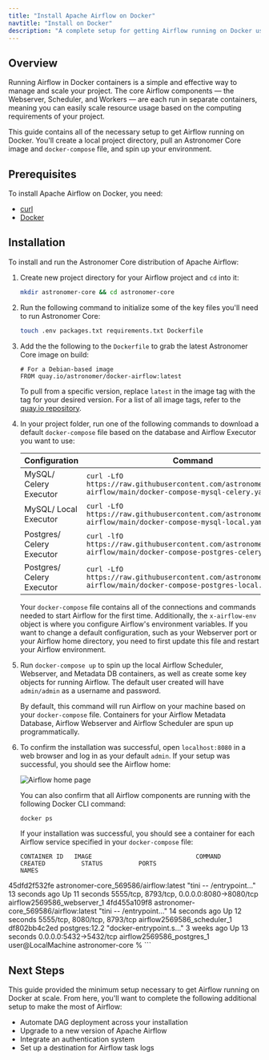 ```yaml
---
title: "Install Apache Airflow on Docker"
navtitle: "Install on Docker"
description: "A complete setup for getting Airflow running on Docker using Astronomer Core."
---
```


## Overview

Running Airflow in Docker containers is a simple and effective way to manage and scale your project. The core Airflow components — the Webserver, Scheduler, and Workers — are each run in separate containers, meaning you can easily scale resource usage based on the computing requirements of your project.

This guide contains all of the necessary setup to get Airflow running on Docker. You'll create a local project directory, pull an Astronomer Core image and `docker-compose` file, and spin up your environment.

## Prerequisites

To install Apache Airflow on Docker, you need:

- [curl](https://curl.se/download.html)
- [Docker](https://docs.docker.com/get-docker/)

## Installation

To install and run the Astronomer Core distribution of Apache Airflow:

1. Create new project directory for your Airflow project and `cd` into it:

    ```sh
    mkdir astronomer-core && cd astronomer-core
    ```

2. Run the following command to initialize some of the key files you'll need to run Astronomer Core:

    ```sh
    touch .env packages.txt requirements.txt Dockerfile
    ```

3. Add the the following to the `Dockerfile` to grab the latest Astronomer Core image on build:

    ```
    # For a Debian-based image
    FROM quay.io/astronomer/docker-airflow:latest
    ```

    To pull from a specific version, replace `latest` in the image tag with the tag for your desired version. For a list of all image tags, refer to the [quay.io repository](https://quay.io/repository/astronomer/ap-airflow?tab=tags).  


4. In your project folder, run one of the following commands to download a default `docker-compose` file based on the database and Airflow Executor you want to use:

    | Configuration | Command |
    |---------------|---------|
    | MySQL/ Celery Executor |`curl -LfO https://raw.githubusercontent.com/astronomer/docker-airflow/main/docker-compose-mysql-celery.yaml`|
    | MySQL/ Local Executor |`curl -LfO https://raw.githubusercontent.com/astronomer/docker-airflow/main/docker-compose-mysql-local.yaml`|
    | Postgres/ Celery Executor |`curl -lfO https://raw.githubusercontent.com/astronomer/docker-airflow/main/docker-compose-postgres-celery.yaml`|
    | Postgres/ Celery Executor |`curl -LfO https://raw.githubusercontent.com/astronomer/docker-airflow/main/docker-compose-postgres-local.yaml` |

    Your `docker-compose` file contains all of the connections and commands needed to start Airflow for the first time. Additionally, the `x-airflow-env` object is where you configure Airflow's environment variables. If you want to change a default configuration, such as your Webserver port or your Airflow home directory, you need to first update this file and restart your Airflow environment.

5. Run `docker-compose up` to spin up the local Airflow Scheduler, Webserver, and Metadata DB containers, as well as create some key objects for running Airflow. The default user created will have `admin/admin` as a username and password.

    By default, this command will run Airflow on your machine based on your `docker-compose` file. Containers for your Airflow Metadata Database, Airflow Webserver and Airflow Scheduler are spun up programmatically.

6. To confirm the installation was successful, open `localhost:8080` in a web browser and log in as your default `admin`. If your setup was successful, you should see the Airflow home:

    ![Airflow home page](https://assets2.astronomer.io/main/docs/airflow-ui/ac-install.png)

    You can also confirm that all Airflow components are running with the following Docker CLI command:

    ```sh
    docker ps
    ```

    If your installation was successful, you should see a container for each Airflow service specified in your `docker-compose` file:

    ```
    CONTAINER ID   IMAGE                             COMMAND                  CREATED          STATUS          PORTS                                        NAMES
45dfd2f532fe   astronomer-core_569586/airflow:latest   "tini -- /entrypoint…"   13 seconds ago   Up 11 seconds   5555/tcp, 8793/tcp, 0.0.0.0:8080->8080/tcp   airflow2569586_webserver_1
4fd455a109f8   astronomer-core_569586/airflow:latest   "tini -- /entrypoint…"   14 seconds ago   Up 12 seconds   5555/tcp, 8080/tcp, 8793/tcp                 airflow2569586_scheduler_1
df802bb4c2ed   postgres:12.2                     "docker-entrypoint.s…"   3 weeks ago      Up 13 seconds   0.0.0.0:5432->5432/tcp                       airflow2569586_postgres_1
user@LocalMachine astronomer-core %
    ```

## Next Steps

This guide provided the minimum setup necessary to get Airflow running on Docker at scale. From here, you'll want to complete the following additional setup to make the most of Airflow:

- Automate DAG deployment across your installation
- Upgrade to a new version of Apache Airflow
- Integrate an authentication system
- Set up a destination for Airflow task logs
